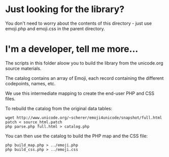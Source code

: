 Just looking for the library?
=============================

You don't need to worry about the contents of this directory - just use emoji.php and emoji.css in the parent directory.


I'm a developer, tell me more...
================================

The scripts in this folder aloow you to build the library from the unicode.org source materials.

The catalog contains an array of Emoji, each record containing the different codepoints, names, etc.

We use this intermediate mapping to create the end-user PHP and CSS files.


To rebuild the catalog from the original data tables:

    wget http://www.unicode.org/~scherer/emoji4unicode/snapshot/full.html
    patch < source_html.patch
    php parse.php full.html > catalog.php

You can then use the catalog to build the PHP map and the CSS file:

    php build_map.php > ../emoji.php
    php build_css.php > ../emoji.css
